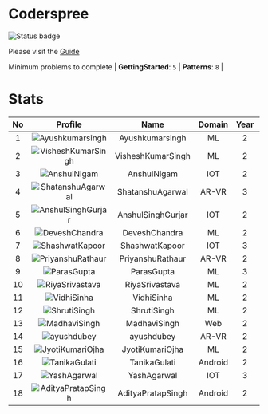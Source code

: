
Coderspree
==========


![Status badge](https://github.com/InnogeeksOrganization/coderspree/actions/workflows/checkSubmission.yml/badge.svg)  


Please visit the [Guide](./Guide/README.md)  


Minimum problems to complete | **GettingStarted**: `5` | **Patterns**: `8` |   

# Stats
  

|No|Profile|Name|Domain|Year|Solved|
| :---: | :---: | :---: | :---: | :---: | :---: |
|1|![Ayushkumarsingh](https://avatars.githubusercontent.com/u/84376218?v=4&s=100)|Ayushkumarsingh|ML|2|35|
|2|![VisheshKumarSingh](https://avatars.githubusercontent.com/u/47525494?v=4&s=100)|VisheshKumarSingh|ML|2|34|
|3|![AnshulNigam](https://avatars.githubusercontent.com/u/74321084?v=4&s=100)|AnshulNigam|IOT|2|30|
|4|![ShatanshuAgarwal](https://avatars.githubusercontent.com/u/63258511?v=4&s=100)|ShatanshuAgarwal|AR-VR|3|29|
|5|![AnshulSinghGurjar](https://avatars.githubusercontent.com/u/90499262?v=4&s=100)|AnshulSinghGurjar|IOT|2|29|
|6|![DeveshChandra](https://avatars.githubusercontent.com/u/84376218?v=4&s=100)|DeveshChandra|ML|2|29|
|7|![ShashwatKapoor](https://avatars.githubusercontent.com/u/74201117?v=4&s=100)|ShashwatKapoor|IOT|3|27|
|8|![PriyanshuRathaur](https://avatars.githubusercontent.com/u/86730388?v=4&s=100)|PriyanshuRathaur|AR-VR|2|25|
|9|![ParasGupta](https://avatars.githubusercontent.com/u/60445527?v=4&s=100)|ParasGupta|ML|3|20|
|10|![RiyaSrivastava](https://avatars.githubusercontent.com/u/84376218?v=4&s=100)|RiyaSrivastava|ML|2|20|
|11|![VidhiSinha](https://avatars.githubusercontent.com/u/83163944?v=4&s=100)|VidhiSinha|ML|2|19|
|12|![ShrutiSingh](https://avatars.githubusercontent.com/u/82566938?v=4&s=100)|ShrutiSingh|ML|2|17|
|13|![MadhaviSingh](https://avatars.githubusercontent.com/u/84376218?v=4&s=100)|MadhaviSingh|Web|2|17|
|14|![ayushdubey](https://avatars.githubusercontent.com/u/33064931?v=4&s=100)|ayushdubey|AR-VR|2|16|
|15|![JyotiKumariOjha](https://avatars.githubusercontent.com/u/84376218?v=4&s=100)|JyotiKumariOjha|ML|2|15|
|16|![TanikaGulati](https://avatars.githubusercontent.com/u/84376218?v=4&s=100)|TanikaGulati|Android|2|15|
|17|![YashAgarwal](https://avatars.githubusercontent.com/u/59206738?v=4&s=100)|YashAgarwal|IOT|3|14|
|18|![AdityaPratapSingh](https://avatars.githubusercontent.com/u/84376218?v=4&s=100)|AdityaPratapSingh|Android|2|14|
